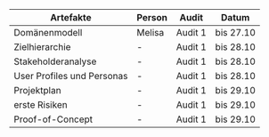 |  Artefakte    | Person        | Audit | Datum |
| ------------- | ------------- |------ |-------|
| Domänenmodell | Melisa | Audit 1 | bis 27.10 |
| Zielhierarchie  | -  | Audit 1 | bis 28.10 |
| Stakeholderanalyse | - | Audit 1 | bis 28.10 |
| User Profiles und Personas | - | Audit 1 | bis 28.10 |
| Projektplan | - | Audit 1| bis 29.10 |
| erste Risiken | - | Audit 1 | bis 29.10 |
| Proof-of-Concept | - | Audit 1 | bis 29.10 |
